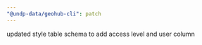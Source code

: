 ```yaml
---
"@undp-data/geohub-cli": patch
---
```


updated style table schema to add access level and user column
